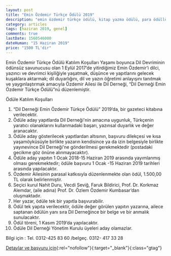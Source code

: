 ```yaml
---
layout: post
title: "Emin Özdemir Türkçe Ödülü 2019"
description: "emin özdemir türkçe ödülü, kitap yazma ödülü, para ödüllü yarışmalar"
category: articles
tags: [haziran 2019, genel]
comments: true
lastDate: 1560546000
dateHuman: "15 Haziran 2019"
price: "1500 TL'dir"
---
```


Emin Özdemir Türkçe Ödülü Katılım Koşulları
Yaşamı boyunca Dil Devriminin ödünsüz savunucusu olan 1 Eylül 2017’de yitirdiğimiz Emin Özdemir’i dilci, yazıncı ve devrimci kişiliğiyle yaşatmak, düşünce ve yapıtlarını gelecek kuşaklara aktarmak; dil duyarlığını, dil ve yazın öğretimi anlayışını tanıtmak ve yaygınlaştırmak amacıyla Özdemir Ailesi ile Dil Derneği, “Dil Derneği Emin Özdemir Türkçe Ödülü”nü düzenlemiştir.

Ödüle Katılım Koşulları

1)  “Dil Derneği Emin Özdemir Türkçe Ödülü” 2019’da, bir gazeteci kitabına verilecektir.
2)  Ödüle aday yapıtlarda Dil Derneği'nin amacına uygunluk, Türkçenin yaratıcı olanaklarını kullanmadaki başarı, yazınsal duyarlık ve değer aranacaktır.
3)  Ödüle aday gösterilecek yapıtlardan altısının, başvuru dilekçesi ve kısa yaşamöyküsüyle birlikte yazarın kendisince ya da izin belgesiyle birlikte yayınevince Dil Derneği'ne gönderilmesi gerekmektedir (postadaki gecikme göz önüne alınmayacaktır).
4) Ödüle aday yapıtın 1 Ocak 2018-15 Haziran 2019 arasında yayımlanmış olması gerekmektedir; ödüle başvuru 1 Ocak -15 Haziran 2019 tarihleri arasında yapılacaktır.
5)  Özdemir Ailesinin parasal katkısıyla düzenlenmekte olan ödül, 1.500,00 TL olarak belirlenmiştir.
6)  Seçici kurul  Nahit Duru, Vecdi Seviğ, Faruk Bildirici, Prof. Dr. Korkmaz Alemdar, (aile adına) Prof. Dr. Özlem Özdemir Kumbasar’dan  oluşmaktadır.   
7)  Her yazar, ödüle tek bir yapıtla başvurabilir.
8)  Ödül tek yapıta verilecektir, ödüle değer görülen yapıtın yazarına, ailece saptanan ödülün yanı sıra Dil Derneğince bir belge ve bir anmalık sunulacaktır.
9)  Ödül töreni, 1 Kasım 2019’da yapılacaktır.
10)   Ödüle Dil Derneği Yönetim Kurulu üyeleri aday olamazlar.

Bilgi için :
Tel. 0312-425 83 60 /belgeç. 0312- 417 33 28

[Detaylar ve başvuru için](http://www.dildernegi.org.tr/TR,1098/emin-ozdemir-turkce-odulu-katilim-kosullari.html?utm_source=edebiyatyarismalari.com&utm_medium=affiliate&utm_campaign=cpc){:rel="nofollow"}{:target="_blank"}{:class="gtag"}
